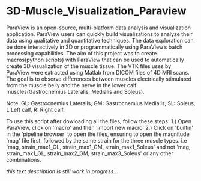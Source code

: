 # 3D-Muscle_Visualization_Paraview
ParaView is an open-source, multi-platform data analysis and visualization application. ParaView users can quickly build visualizations to analyze their data using qualitative and quantitative techniques.
The data exploration can be done interactively in 3D or programmatically using ParaView’s batch processing capabilities.
The aim of this project was to create macros(python scripts) with ParaView that can be used to automatically create 3D visualization of the muscle tissue.
The VTK files uses by ParaView were extracted using Matlab from DICOM files of 4D MRI scans.
The goal is to observe differences between muscles electrically stimulated from the muscle belly and the nerve in the lower calf muscles(Gastrocnemius Lateralis, Medialis and Soleus).

Note: 
GL: Gastrocnemius Lateralis,
GM: Gastrocnemius Medialis,
SL: Soleus,
L:Left calf,
R: Right calf.

To use this script after dowloading all the files, follow these steps:
1.) Open ParaView, click on 'macro' and then 'import new macro'
2.) Click on 'builtin' in the 'pipeline browser' to open the files, ensuring to open the magnitude 'mag' file first, followed by the same strain for the three muscle types.
i.e 'mag, strain_max1_GL, strain_max1_GM, strain_max1_Soleus' and not 'mag, strain_max1_GL, strain_max2_GM, strain_max3_Soleus' or any other combinations.

*this text description is still work in progress...*
